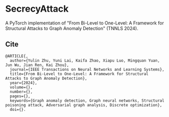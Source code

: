 # SecrecyAttack
A PyTorch implementation of "From Bi-Level to One-Level: A Framework for Structural Attacks to Graph Anomaly Detection" (TNNLS 2024).

## Cite
```
@ARTICLE{,
  author={Yulin Zhu, Yuni Lai, Kaifa Zhao, Xiapu Luo, Mingquan Yuan, Jun Wu, Jian Ren, Kai Zhou},
  journal={IEEE Transactions on Neural Networks and Learning Systems}, 
  title={From Bi-Level to One-Level: A Framework for Structural Attacks to Graph Anomaly Detection}, 
  year={2024},
  volume={},
  number={},
  pages={},
  keywords={Graph anomaly detection, Graph neural networks, Structural poisoning attack, Adversarial graph analysis, Discrete optimization},
  doi={}.
